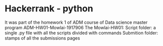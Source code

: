 # Hackerrank - python
It was part of the homework 1 of ADM course of Data science master program  ADM-HW01-Mowlai-1917906
The Mowlai-HW01:  Script folder:  a single .py file with all the scripts divided with commands  Submition folder:  stamps of all the submissions pages
